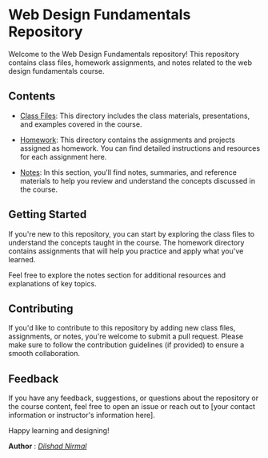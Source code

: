 # Web Design Fundamentals Repository

Welcome to the Web Design Fundamentals repository! This repository contains class files, homework assignments, and notes related to the web design fundamentals course.

## Contents

- [Class Files](https://github.com/DilshadNirmal/WebDesign/tree/main/classFiles): This directory includes the class materials, presentations, and examples covered in the course.

- [Homework](/homework): This directory contains the assignments and projects assigned as homework. You can find detailed instructions and resources for each assignment here.

- [Notes](/notes): In this section, you'll find notes, summaries, and reference materials to help you review and understand the concepts discussed in the course.

## Getting Started

If you're new to this repository, you can start by exploring the class files to understand the concepts taught in the course. The homework directory contains assignments that will help you practice and apply what you've learned.

Feel free to explore the notes section for additional resources and explanations of key topics.

## Contributing

If you'd like to contribute to this repository by adding new class files, assignments, or notes, you're welcome to submit a pull request. Please make sure to follow the contribution guidelines (if provided) to ensure a smooth collaboration.

## Feedback

If you have any feedback, suggestions, or questions about the repository or the course content, feel free to open an issue or reach out to [your contact information or instructor's information here].

Happy learning and designing!

**Author** : [_Dilshad Nirmal_](mailto:dilshadgov2020@gmail.com)

